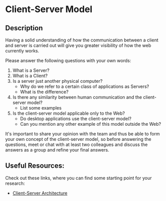 # Client-Server Model

## Description

Having a solid understanding of how the communication between a
client and server is carried out will give you greater visibility
of how the web currently works.

Please answer the following questions with your own words:

1. What is a Server?
2. What is a Client?
3. Is a server just another physical computer?
   - Why do we refer to a certain class of applications as Servers?
   - What is the difference?
4. Is there any similarity between human communication and the client-server model?
   - List some examples
5. Is the client-server model applicable only to the Web?
   - Do desktop applications use the client-server model?
   - Can you mention any other example of this model outside the Web?

It's important to share your opinion with the team and thus be able to
form your own concept of the client-server model, so before answering the
questions, meet or chat with at least two colleagues and discuss the answers
as a group and refine your final answers.

## Useful Resources:

Check out these links, where you can find some starting point for your research:

- [Client-Server Architecture](https://www.youtube.com/watch?v=h-n_gyyNly8)